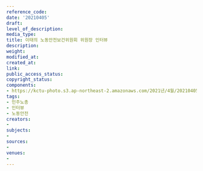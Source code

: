 ```yaml
---
reference_code: 
date: '20210405'
draft: 
level_of_description: 
media_type: 
title: 이태의 노동안전보건위원회 위원장 인터뷰
description: 
weight: 
modified_at: 
created_at: 
link: 
public_access_status: 
copyright_status: 
components:
- https://kctu-photo.s3.ap-northeast-2.amazonaws.com/2021년/4월/20210405-이태의+노동안전보건위원회+위원장+인터뷰_민주노총_인터뷰_노동안전/_1DX0041.jpg
tags:
- 민주노총
- 인터뷰
- 노동안전
creators:
- 
subjects:
- 
sources:
- 
venues:
- 
---
```

